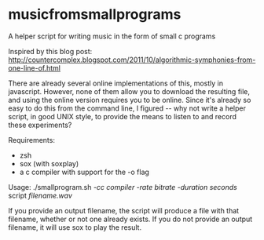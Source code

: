musicfromsmallprograms
======================

A helper script for writing music in the form of small c programs

Inspired by this blog post: http://countercomplex.blogspot.com/2011/10/algorithmic-symphonies-from-one-line-of.html

There are already several online implementations of this, mostly in javascript. However, none of them allow you to download the resulting file, and using the online version requires you to be online. Since it's already so easy to do this from the command line, I figured -- why not write a helper script, in good UNIX style, to provide the means to listen to and record these experiments?

Requirements:
* zsh
* sox (with soxplay)
* a c compiler with support for the -o flag

Usage: ./smallprogram.sh _-cc compiler_ _-rate bitrate_ _-duration seconds_ script _filename.wav_

If you provide an output filename, the script will produce a file with that filename, whether or not one already exists. If you do not provide an output filename, it will use sox to play the result.

